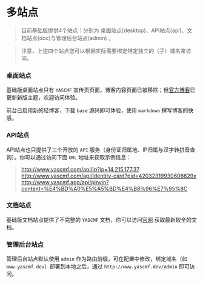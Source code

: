 # 多站点

>   目前基础版提供4个站点：分别为 桌面站点(desktop)、API站点(api)、文档站点(doc)与管理后台站点(admin) 。

>   注意，上述四个站点您可以根据实际需要绑定特定独立的（子）域名来访问。

### 桌面站点

基础版桌面站点只有 `YASCMF` 宣传页页面，博客内容页面已被移除；但[官方博客](http://blog.yascmf.com/)已更新新版主题，欢迎访问体验。

前台已启用新的轻博客，下载 `base` 源码即可体验，使用 `markdown` 撰写博客的快感。

### API站点

API站点也只提供了三个开放的 `API` 服务（身份证归属地、IP归属与汉字转拼音查询）。你可以通过访问下面 `URL` 地址来获取示例信息：

>   http://www.yascmf.com/api/ip?ip=14.215.177.37  
>   http://www.yascmf.com/api/identity-card?pid=42032319930606629x  
>   http://www.yascmf.app/api/pinyin?content=%E4%BD%A0%E5%A5%BD%E4%B8%96%E7%95%8C


### 文档站点

基础版文档站点提供了不完整的 `YASCMF` 文档，你可以访问[官网](http://www.yascmf.com/docs/index) 获取最新较全的文档。

### 管理后台站点

管理后台站点默认使用 `admin` 作为路由前缀，可在配置中修改，绑定域名（如 `www.yascmf.dev`）部署到本地之后，通过 `http://www.yascmf.dev/admin` 即可访问。
